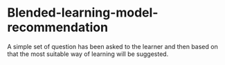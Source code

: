 # Blended-learning-model-recommendation
A simple set of question has been asked to the learner and then based on that the most suitable way of learning will be suggested.
